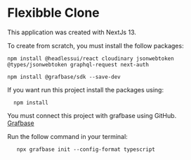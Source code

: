 # Flexibble Clone

This application was created with NextJs 13.

To create from scratch, you must install the follow packages:

```Node
npm install @headlessui/react cloudinary jsonwebtoken @types/jsonwebtoken graphql-request next-auth

npm install @grafbase/sdk --save-dev
```

If you want run this project install the packages using:

```Node
  npm install
```

You must connect this project with grafbase using GitHub.  
[Grafbase](https://grafbase.com/)

Run the follow command in your terminal:

```Node
   npx grafbase init --config-format typescript
```
